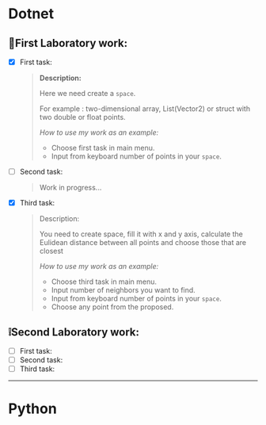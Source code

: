 # Dotnet
## :black_square_button:First Laboratory work:
- [X] First task: 
    > **Description:**
    >
    > Here we need create a `space`.
    >
    > For example : two-dimensional array, List(Vector2) or struct with two double or float points.
    >
    > _How to use my work as an example:_
    > -  Choose first task in main menu.
    > -  Input from keyboard number of points in your `space`.
    
    
- [ ] Second task:
    > Work in progress...
- [X] Third task: 
    > Description: 
    >
    > You need to create space, fill it with x and y axis, calculate the Eulidean distance between all points and choose those that are closest 
    >
    > _How to use my work as an example:_
    > -  Choose third task in main menu.
    > -  Input number of neighbors you want to find. 
    > -  Input from keyboard number of points in your `space`.
    > -  Choose any point from the proposed.
## :grey_exclamation:Second Laboratory work:
- [ ] First task:
- [ ] Second task:
- [ ] Third task:
_____________________________________________________________________________________________________________________________________
# Python             
               
               
               

